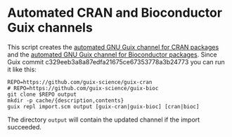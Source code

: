# Automated CRAN and Bioconductor Guix channels

This script creates the [automated GNU Guix channel for CRAN
packages](https://github.com/guix-science/guix-cran) and the
[automated GNU Guix channel for Bioconductor
packages](https://github.com/guix-science/guix-bioc).  Since Guix
commit c329eeb3a8a87edfa21675ce67353778a3b24773 you can run it like
this:

    REPO=https://github.com/guix-science/guix-cran
    # REPO=https://github.com/guix-science/guix-bioc
    git clone $REPO output
    mkdir -p cache/{description,contents}
    guix repl import.scm output [guix-cran|guix-bioc] [cran|bioc]

The directory `output` will contain the updated channel if the import
succeeded.

